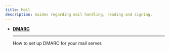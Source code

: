 ```yaml
---
title: Mail
description: Guides regarding mail handling, reading and signing.
---
```


<div class="grid cards" markdown>

-   **[DMARC](dmarc.md)**

    ---

    How to set up DMARC for your mail server.
